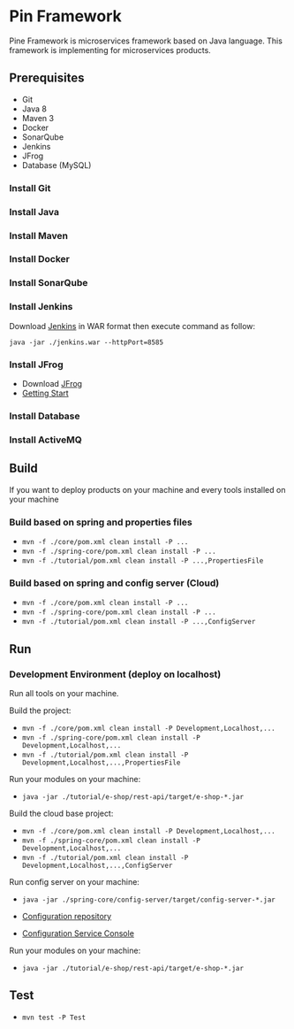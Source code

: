 # Pin Framework
Pine Framework is microservices framework based on Java language.
This framework is implementing for microservices products.

## Prerequisites
 - Git
 - Java 8
 - Maven 3 
 - Docker
 - SonarQube
 - Jenkins
 - JFrog
 - Database (MySQL)

### Install Git

### Install Java

### Install Maven

### Install Docker

### Install SonarQube

### Install Jenkins
Download [Jenkins](https://jenkins.io/download/) in WAR format then execute command as follow:

    java -jar ./jenkins.war --httpPort=8585

### Install JFrog

 - Download [JFrog](https://jfrog.com/open-source/)
 - [Getting Start](https://www.jfrog.com/confluence/display/JFROG/Installing+Artifactory)

### Install Database

### Install ActiveMQ

## Build
If you want to deploy products on your machine and every tools installed on your machine

### Build based on spring and properties files
- `mvn -f ./core/pom.xml clean install -P ...`
- `mvn -f ./spring-core/pom.xml clean install -P ...`
- `mvn -f ./tutorial/pom.xml clean install -P ...,PropertiesFile`

### Build based on spring and config server (Cloud)
- `mvn -f ./core/pom.xml clean install -P ...`
- `mvn -f ./spring-core/pom.xml clean install -P ...`
- `mvn -f ./tutorial/pom.xml clean install -P ...,ConfigServer`

## Run
### Development Environment (deploy on localhost)
Run all tools on your machine.

Build the project:
- `mvn -f ./core/pom.xml clean install -P Development,Localhost,...`
- `mvn -f ./spring-core/pom.xml clean install -P Development,Localhost,...`
- `mvn -f ./tutorial/pom.xml clean install -P Development,Localhost,...,PropertiesFile`

Run your modules on your machine:
 - `java -jar ./tutorial/e-shop/rest-api/target/e-shop-*.jar`

Build the cloud base project:
- `mvn -f ./core/pom.xml clean install -P Development,Localhost,...`
- `mvn -f ./spring-core/pom.xml clean install -P Development,Localhost,...`
- `mvn -f ./tutorial/pom.xml clean install -P Development,Localhost,...,ConfigServer`

Run config server on your machine:
 - `java -jar ./spring-core/config-server/target/config-server-*.jar`

 - [Configuration repository](https://github.com/pine-org/pine-framework/tree/master/config-repo)

 - [Configuration Service Console](http://127.0.0.1:8888/config-server/common)

Run your modules on your machine:
 - `java -jar ./tutorial/e-shop/rest-api/target/e-shop-*.jar`

## Test
 - `mvn test -P Test`